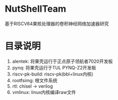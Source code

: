 # NutShellTeam
基于RISCV64果核处理器的卷积神经网络加速器研究

# 目录说明

1. alentek: 将果壳运行于正点原子领航者7020开发板
2. pynq: 将果壳运行于TUL PYNQ-Z2开发板
3. riscv-pk-build: riscv-pk(bbl+linux内核)
4. rootfsimg: 根文件系统
5. rtl: chisel -> verilog
6. vmlinux: linux内核编译raw文件
